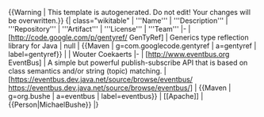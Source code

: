 <noinclude>{{Warning | This template is autogenerated. Do not edit! Your changes will be overwritten.}}
</noinclude>{| class="wikitable"
| '''Name'''
| '''Description'''
| '''Repository'''
| '''Artifact'''
| '''License'''
| '''Team'''
|-
| [http://code.google.com/p/gentyref/ GenTyRef]
| Generics type reflection library for Java
| null
| {{Maven | g=com.googlecode.gentyref | a=gentyref | label=gentyref}}
| 
| Wouter Coekaerts
|-
| [http://www.eventbus.org EventBus]
| A simple but powerful publish-subscribe API that is based on class semantics and/or string (topic) matching.
| [https://eventbus.dev.java.net/source/browse/eventbus/ https://eventbus.dev.java.net/source/browse/eventbus/]
| {{Maven | g=org.bushe | a=eventbus | label=eventbus}}
| [[Apache]]
| {{Person|MichaelBushe}}
|}
